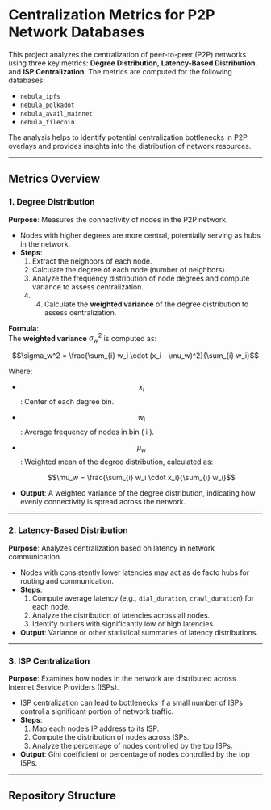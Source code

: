 # Centralization Metrics for P2P Network Databases

This project analyzes the centralization of peer-to-peer (P2P) networks using three key metrics: **Degree Distribution**, **Latency-Based Distribution**, and **ISP Centralization**. The metrics are computed for the following databases:
- `nebula_ipfs`
- `nebula_polkadot`
- `nebula_avail_mainnet`
- `nebula_filecoin`

The analysis helps to identify potential centralization bottlenecks in P2P overlays and provides insights into the distribution of network resources.

---

## Metrics Overview

### 1. **Degree Distribution**
**Purpose**: Measures the connectivity of nodes in the P2P network.  
- Nodes with higher degrees are more central, potentially serving as hubs in the network.  
- **Steps**:
  1. Extract the neighbors of each node.
  2. Calculate the degree of each node (number of neighbors).
  3. Analyze the frequency distribution of node degrees and compute variance to assess centralization.
  4. 4. Calculate the **weighted variance** of the degree distribution to assess centralization.

**Formula**:  
The **weighted variance** $\sigma_w^2$ is computed as:  

```math
\sigma_w^2 = \frac{\sum_{i} w_i \cdot (x_i - \mu_w)^2}{\sum_{i} w_i}
```
Where:
- $$x_i$$: Center of each degree bin.
- $$w_i$$: Average frequency of nodes in bin \( i \).
- $$\mu_w$$: Weighted mean of the degree distribution, calculated as:
  
  $$\mu_w = \frac{\sum_{i} w_i \cdot x_i}{\sum_{i} w_i}$$
    
- **Output**: A weighted variance of the degree distribution, indicating how evenly connectivity is spread across the network.

---

### 2. **Latency-Based Distribution**
**Purpose**: Analyzes centralization based on latency in network communication.  
- Nodes with consistently lower latencies may act as de facto hubs for routing and communication.  
- **Steps**:
  1. Compute average latency (e.g., `dial_duration`, `crawl_duration`) for each node.
  2. Analyze the distribution of latencies across all nodes.
  3. Identify outliers with significantly low or high latencies.  
- **Output**: Variance or other statistical summaries of latency distributions.

---

### 3. **ISP Centralization**
**Purpose**: Examines how nodes in the network are distributed across Internet Service Providers (ISPs).  
- ISP centralization can lead to bottlenecks if a small number of ISPs control a significant portion of network traffic.  
- **Steps**:
  1. Map each node’s IP address to its ISP.
  2. Compute the distribution of nodes across ISPs.
  3. Analyze the percentage of nodes controlled by the top ISPs.  
- **Output**: Gini coefficient or percentage of nodes controlled by the top ISPs.

---

## Repository Structure


